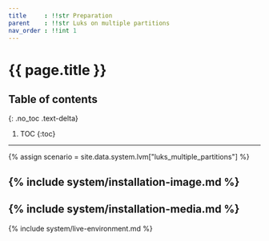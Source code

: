 ```yaml
---
title     : !!str Preparation
parent    : !!str Luks on multiple partitions
nav_order : !!int 1
---
```


# {{ page.title }}

## Table of contents
{: .no_toc .text-delta}

1. TOC
{:toc}

---

{% assign scenario = site.data.system.lvm["luks_multiple_partitions"] %}

{% include system/installation-image.md %}
---
{% include system/installation-media.md %}
---
{% include system/live-environment.md %}
